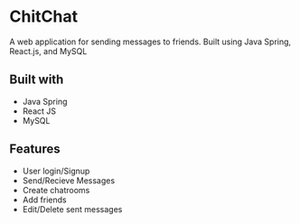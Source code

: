 # ChitChat
A web application for sending messages to friends. Built using Java Spring, React.js, and MySQL

## Built with
- Java Spring
- React JS
- MySQL
## Features
* User login/Signup
* Send/Recieve Messages
* Create chatrooms
* Add friends
* Edit/Delete sent messages
